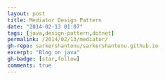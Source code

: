 ```yaml
---
layout: post
title: Mediator Design Pattern
date: "2014-02-13 01:07"
tags: [java,design-pattern,dotnet]
permalink: /2014/02/13/mediator/
gh-repo: sarkershantonu/sarkershantonu.github.io
excerpt: "Blog on java"
gh-badge: [star,follow]
comments: true
---
```


